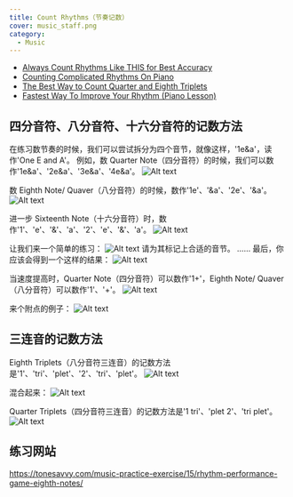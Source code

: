 ```yaml
---
title: Count Rhythms（节奏记数）
cover: music_staff.png
category:
  - Music
---
```

- [Always Count Rhythms Like THIS for Best Accuracy](https://www.youtube.com/watch?v=lK0V54_E0bk)
- [Counting Complicated Rhythms On Piano](https://www.youtube.com/watch?v=KNeEZhpUY9o)
- [The Best Way to Count Quarter and Eighth Triplets](https://www.youtube.com/watch?v=fApgTGloMFA)
- [Fastest Way To Improve Your Rhythm (Piano Lesson)](https://www.youtube.com/watch?v=KKNaT-XYKmw)

## 四分音符、八分音符、十六分音符的记数方法

在练习数节奏的时候，我们可以尝试拆分为四个音节，就像这样，'1e&a'，读作'One E and A'。
例如，数 Quarter Note（四分音符）的时候，我们可以数作'1e&a'、'2e&a'、'3e&a'、'4e&a'。
![Alt text](image.png)

数 Eighth Note/ Quaver（八分音符）的时候，数作'1e'、'&a'、'2e'、'&a'。
![Alt text](image-1.png)

进一步 Sixteenth Note（十六分音符）时，数作'1'、'e'、'&'、'a'、'2'、'e'、'&'、'a'。
![Alt text](image-2.png)

让我们来一个简单的练习：
![Alt text](image-4.png)
请为其标记上合适的音节。
……
最后，你应该会得到一个这样的结果：
![Alt text](image-3.png)

当速度提高时，Quarter Note（四分音符）可以数作'1+'，Eighth Note/ Quaver（八分音符）可以数作'1'、'+'。 
![Alt text](image-5.png)

来个附点的例子：
![Alt text](image-6.png)

## 三连音的记数方法
Eighth Triplets（八分音符三连音）的记数方法是'1'、'tri'、'plet'、'2'、'tri'、'plet'。
![Alt text](image-7.png)

混合起来：
![Alt text](image-8.png)

Quarter Triplets（四分音符三连音）的记数方法是'1 tri'、'plet 2'、'tri plet'。
![Alt text](image-9.png)


## 练习网站
https://tonesavvy.com/music-practice-exercise/15/rhythm-performance-game-eighth-notes/